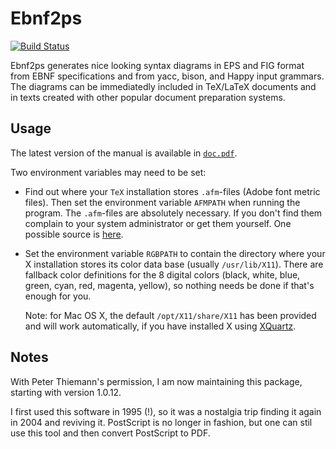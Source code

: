 # Ebnf2ps

[![Build Status](https://travis-ci.org/FranklinChen/Ebnf2ps.png)](https://travis-ci.org/FranklinChen/Ebnf2ps)

Ebnf2ps generates nice looking syntax diagrams in EPS and FIG format
from EBNF specifications and from yacc, bison, and Happy input
grammars. The diagrams can be immediatedly included in TeX/LaTeX
documents and in texts created with other popular document preparation
systems.

## Usage

The latest version of the manual is available in [`doc.pdf`](https://raw.githubusercontent.com/FranklinChen/Ebnf2ps/master/doc/doc.pdf).

Two environment variables may need to be set:

- Find out where your `TeX` installation stores
  `.afm`-files (Adobe font metric files). Then set the
  environment variable `AFMPATH` when running the program. The
  `.afm`-files are absolutely necessary. If you don't find them
  complain to your system administrator or get them yourself. One
  possible source is [here](https://github.com/weiss/original-bsd/tree/master/local/transcript/lib/).
- Set the environment variable `RGBPATH` to contain the directory
  where your X installation stores its color data base (usually
  `/usr/lib/X11`). There are fallback color definitions for the 8
  digital colors (black, white, blue, green, cyan, red,
  magenta, yellow), so nothing needs be done if that's enough for you.

  Note: for Mac OS X, the default `/opt/X11/share/X11` has been
  provided and will work automatically, if you have installed X using
  [XQuartz](http://xquartz.macosforge.org/).

## Notes

With Peter Thiemann's permission, I am now maintaining this package, starting with version 1.0.12.

I first used this software in 1995 (!), so it was a nostalgia trip finding it again in 2004 and reviving it. PostScript is no longer in fashion, but one can stil use this tool and then convert PostScript to PDF.
